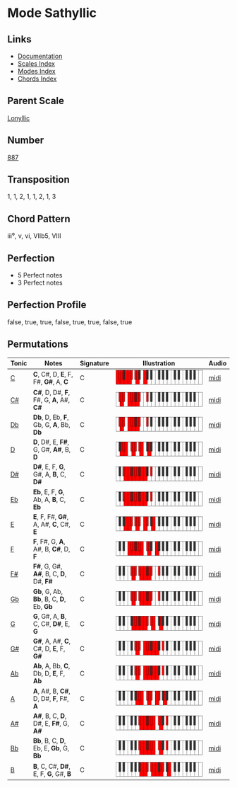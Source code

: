 # Mode Sathyllic

## Links

- [Documentation](README.md)
- [Scales Index](Scales.md)
- [Modes Index](Modes.md)
- [Chords Index](Chords.md)

## Parent Scale

[Lonyllic](ScaleLonyllic.md)

## Number

[887](https://ianring.com/musictheory/scales/887)

## Transposition

1, 1, 2, 1, 1, 2, 1, 3

## Chord Pattern

iii⁰, v, vi, VIIb5, VIII

## Perfection

- 5 Perfect notes
- 3 Perfect notes

## Perfection Profile

false, true, true, false, true, true, false, true

## Permutations

| Tonic | Notes | Signature | Illustration | Audio |
|-------|-------|-----------|--------------|-------|
| [C](ModeCNaturalSathyllic.md) | **C**, C#, D, **E**, F, F#, **G#**, A, **C** | C | ![CNaturalSathyllic](ModeCNaturalSathyllic.png) | [midi](https://github.com/edipermadi/music/blob/main/docs/ModeCNaturalSathyllic.mid?raw=true) |
| [C#](ModeCSharpSathyllic.md) | **C#**, D, D#, **F**, F#, G, **A**, A#, **C#** | C | ![CSharpSathyllic](ModeCSharpSathyllic.png) | [midi](https://github.com/edipermadi/music/blob/main/docs/ModeCSharpSathyllic.mid?raw=true) |
| [Db](ModeDFlatSathyllic.md) | **Db**, D, Eb, **F**, Gb, G, **A**, Bb, **Db** | C | ![DFlatSathyllic](ModeDFlatSathyllic.png) | [midi](https://github.com/edipermadi/music/blob/main/docs/ModeDFlatSathyllic.mid?raw=true) |
| [D](ModeDNaturalSathyllic.md) | **D**, D#, E, **F#**, G, G#, **A#**, B, **D** | C | ![DNaturalSathyllic](ModeDNaturalSathyllic.png) | [midi](https://github.com/edipermadi/music/blob/main/docs/ModeDNaturalSathyllic.mid?raw=true) |
| [D#](ModeDSharpSathyllic.md) | **D#**, E, F, **G**, G#, A, **B**, C, **D#** | C | ![DSharpSathyllic](ModeDSharpSathyllic.png) | [midi](https://github.com/edipermadi/music/blob/main/docs/ModeDSharpSathyllic.mid?raw=true) |
| [Eb](ModeEFlatSathyllic.md) | **Eb**, E, F, **G**, Ab, A, **B**, C, **Eb** | C | ![EFlatSathyllic](ModeEFlatSathyllic.png) | [midi](https://github.com/edipermadi/music/blob/main/docs/ModeEFlatSathyllic.mid?raw=true) |
| [E](ModeENaturalSathyllic.md) | **E**, F, F#, **G#**, A, A#, **C**, C#, **E** | C | ![ENaturalSathyllic](ModeENaturalSathyllic.png) | [midi](https://github.com/edipermadi/music/blob/main/docs/ModeENaturalSathyllic.mid?raw=true) |
| [F](ModeFNaturalSathyllic.md) | **F**, F#, G, **A**, A#, B, **C#**, D, **F** | C | ![FNaturalSathyllic](ModeFNaturalSathyllic.png) | [midi](https://github.com/edipermadi/music/blob/main/docs/ModeFNaturalSathyllic.mid?raw=true) |
| [F#](ModeFSharpSathyllic.md) | **F#**, G, G#, **A#**, B, C, **D**, D#, **F#** | C | ![FSharpSathyllic](ModeFSharpSathyllic.png) | [midi](https://github.com/edipermadi/music/blob/main/docs/ModeFSharpSathyllic.mid?raw=true) |
| [Gb](ModeGFlatSathyllic.md) | **Gb**, G, Ab, **Bb**, B, C, **D**, Eb, **Gb** | C | ![GFlatSathyllic](ModeGFlatSathyllic.png) | [midi](https://github.com/edipermadi/music/blob/main/docs/ModeGFlatSathyllic.mid?raw=true) |
| [G](ModeGNaturalSathyllic.md) | **G**, G#, A, **B**, C, C#, **D#**, E, **G** | C | ![GNaturalSathyllic](ModeGNaturalSathyllic.png) | [midi](https://github.com/edipermadi/music/blob/main/docs/ModeGNaturalSathyllic.mid?raw=true) |
| [G#](ModeGSharpSathyllic.md) | **G#**, A, A#, **C**, C#, D, **E**, F, **G#** | C | ![GSharpSathyllic](ModeGSharpSathyllic.png) | [midi](https://github.com/edipermadi/music/blob/main/docs/ModeGSharpSathyllic.mid?raw=true) |
| [Ab](ModeAFlatSathyllic.md) | **Ab**, A, Bb, **C**, Db, D, **E**, F, **Ab** | C | ![AFlatSathyllic](ModeAFlatSathyllic.png) | [midi](https://github.com/edipermadi/music/blob/main/docs/ModeAFlatSathyllic.mid?raw=true) |
| [A](ModeANaturalSathyllic.md) | **A**, A#, B, **C#**, D, D#, **F**, F#, **A** | C | ![ANaturalSathyllic](ModeANaturalSathyllic.png) | [midi](https://github.com/edipermadi/music/blob/main/docs/ModeANaturalSathyllic.mid?raw=true) |
| [A#](ModeASharpSathyllic.md) | **A#**, B, C, **D**, D#, E, **F#**, G, **A#** | C | ![ASharpSathyllic](ModeASharpSathyllic.png) | [midi](https://github.com/edipermadi/music/blob/main/docs/ModeASharpSathyllic.mid?raw=true) |
| [Bb](ModeBFlatSathyllic.md) | **Bb**, B, C, **D**, Eb, E, **Gb**, G, **Bb** | C | ![BFlatSathyllic](ModeBFlatSathyllic.png) | [midi](https://github.com/edipermadi/music/blob/main/docs/ModeBFlatSathyllic.mid?raw=true) |
| [B](ModeBNaturalSathyllic.md) | **B**, C, C#, **D#**, E, F, **G**, G#, **B** | C | ![BNaturalSathyllic](ModeBNaturalSathyllic.png) | [midi](https://github.com/edipermadi/music/blob/main/docs/ModeBNaturalSathyllic.mid?raw=true) |
